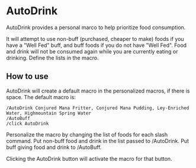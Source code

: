 # AutoDrink

AutoDrink provides a personal marco to help prioritize food consumption.

It will attempt to use non-buff (purchased, cheaper to make) foods if you have a "Well Fed" buff, and buff foods if you do not have "Well Fed".
Food and drink will not be consumed again while you are currently eating or drinking.
Define the lists in the macro.

## How to use

AutoDrink will create a default macro in the personalized macros, if there is space.
The default macro is:

```#showtooltip
/AutoDrink Conjured Mana Fritter, Conjured Mana Pudding, Ley-Enriched Water, Highmountain Spring Water
/AutoBuff
/click AutoDrink
```

Personalize the macro by changing the list of foods for each slash command.
Put non-buff food and drink in the list passed to /AutoDrink.
Put buff giving food and drink to /AutoBuff.

Clicking the AutoDrink button will activate the macro for that button.
